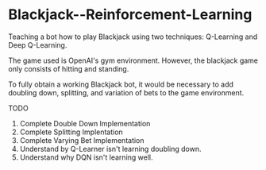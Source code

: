 # Blackjack--Reinforcement-Learning

Teaching a bot how to play Blackjack using two techniques: Q-Learning and Deep Q-Learning.

The game used is OpenAI's gym environment. However, the blackjack game only consists of hitting and standing.

To fully obtain a working Blackjack bot, it would be necessary to add doubling down, splitting, and variation of bets to the game environment.

TODO
1. Complete Double Down Implementation
2. Complete Splitting Implentation
3. Complete Varying Bet Implementation
4. Understand by Q-Learner isn't learning doubling down.
5. Understand why DQN isn't learning well.
